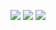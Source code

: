 ![](http://loenwind.info/eio/Telepad_Block.png)
![](http://loenwind.info/eio/Dialing_Device.png)
![](http://loenwind.info/eio/Coordinate_Selector.png)